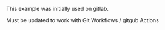 This example was initially used on gitlab. 

Must be updated to work with Git Workflows / gitgub Actions 
